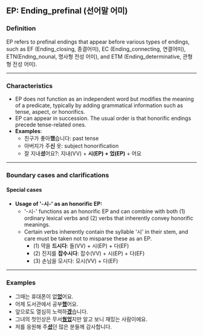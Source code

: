 ## EP: Ending_prefinal (선어말 어미)

### Definition
EP refers to prefinal endings that appear before various types of endings, such as EF (Ending_closing, 종결어미), EC (Ending_connecting, 연결어미), ETN(Ending_nounal, 명사형 전성 어미), and ETM (Ending_determinative, 관형형 전성 어미).

---

### Characteristics
- EP does not function as an independent word but modifies the meaning of a predicate, typically by adding grammatical information such as tense, aspect, or honorifics.
- EP can appear in succession. The usual order is that honorific endings precede tense-related ones.
- **Examples**:
    - 친구가 좋아**했**습니다: past tense
    - 아버지가 주**신** 옷: subject honorification
    - 잘 지내**셨**어요?: 지내(VV) + **시(EP) + 었(EP)** + 어요

---

### Boundary cases and clarifications

#### Special cases
- **Usage of '-시-' as an honorific EP:**
  - '-시-' functions as an honorific EP and can combine with both (1) ordinary lexical verbs and (2) verbs that inherently convey honorific meanings.
  - Certain verbs inherently contain the syllable '시' in their stem, and care must be taken not to misparse these as an EP.
    - (1) 약을 **드시다**: 들(VV) + 시(EP) + 다(EF)
    - (2) 진지를 **잡수시다**: 잡수(VV) + 시(EP) + 다(EF)
    - (3) 손님을 모시다: 모시(VV) + 다(EF) 

---

### Examples
- 그때는 휴대폰이 없<ins>**었**</ins>어요.
- 어제 도서관에서 공부<ins>**했**</ins>어요.
- 앞으로도 열심히 노력하<ins>**겠**</ins>습니다.
- 그녀의 첫인상은 무서<ins>**웠었**</ins>지만 알고 보니 재밌는 사람이에요.
- 저를 응원해 주<ins>**셨**</ins>던 많은 분들께 감사합니다.